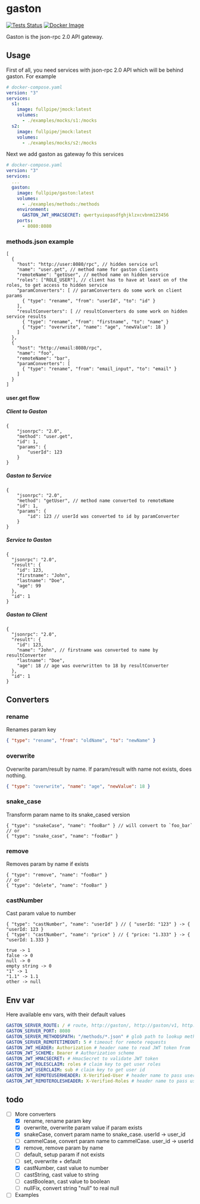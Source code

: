 # gaston

[![Tests Status](https://github.com/fullpipe/gaston/workflows/Tests/badge.svg)](https://github.com/fullpipe/gaston)
[![Docker Image](https://img.shields.io/docker/image-size/fullpipe/gaston/latest)](https://cloud.docker.com/repository/docker/fullpipe/gaston)

Gaston is the json-rpc 2.0 API gateway.

## Usage

First of all, you need services with json-rpc 2.0 API which will be behind gaston. For example
```yaml
# docker-compose.yaml
version: "3"
services:
  s1:
    image: fullpipe/jmock:latest
    volumes:
      - ./examples/mocks/s1:/mocks
  s2:
    image: fullpipe/jmock:latest
    volumes:
      - ./examples/mocks/s2:/mocks
```

Next we add gaston as gateway fo this services

```yaml
# docker-compose.yaml
version: "3"
services:
  ...
  gaston:
    image: fullpipe/gaston:latest
    volumes:
      - ./examples/methods:/methods
    environment:
      GASTON_JWT_HMACSECRET: qwertyuiopasdfghjklzxcvbnm123456
    ports:
      - 8080:8080
```

### methods.json example

```jsonc
[
  {
    "host": "http://user:8080/rpc", // hidden service url
    "name": "user.get", // method name for gaston clients
    "remoteName": "getUser", // method name on hidden service
    "roles": ["ROLE_USER"], // client has to have at least on of the roles, to get access to hidden service
    "paramConverters": [ // paramConverters do some work on client params
      { "type": "rename", "from": "userId", "to": "id" }
    ],
    "resultConverters": [ // resultConverters do some work on hidden service results
      { "type": "rename", "from": "firstname", "to": "name" }
      { "type": "overwrite", "name": "age", "newValue": 18 }
    ]
  },
  {
    "host": "http://email:8080/rpc",
    "name": "foo",
    "remoteName": "bar",
    "paramConverters": [
      { "type": "rename", "from": "email_input", "to": "email" }
    ]
  }
]
```

#### user.get flow

##### Client to Gaston

```jsonc
{
	"jsonrpc": "2.0",
	"method": "user.get",
	"id": 1,
	"params": {
		"userId": 123
	}
}
```

##### Gaston to Service

```jsonc
{
	"jsonrpc": "2.0",
	"method": "getUser", // method name converted to remoteName
	"id": 1,
	"params": {
		"id": 123 // userId was converted to id by paramConverter
	}
}
```

##### Service to Gaston
```jsonc
{
  "jsonrpc": "2.0",
  "result": {
    "id": 123,
    "firstname": "John",
    "lastname": "Doe",
    "age": 99
  },
  "id": 1
}
```

##### Gaston to Client

```jsonc
{
  "jsonrpc": "2.0",
  "result": {
    "id": 123,
    "name": "John", // firstname was converted to name by resultConverter
    "lastname": "Doe",
    "age": 18 // age was overwritten to 18 by resultConverter
  },
  "id": 1
}
```

## Converters

### rename

Renames param key

```json
{ "type": "rename", "from": "oldName", "to": "newName" }
```

### overwrite

Overwrite param/result by name. If param/result with name not exists, does nothing.

```json
{ "type": "overwrite", "name": "age", "newValue": 18 }
```

### snake_case

Transform param name to its snake_cased version

```jsonc
{ "type": "snakeCase", "name": "fooBar" } // will convert to `foo_bar`
// or
{ "type": "snake_case", "name": "fooBar" }
```

### remove

Removes param by name if exists

```jsonc
{ "type": "remove", "name": "fooBar" }
// or
{ "type": "delete", "name": "fooBar" }
```

### castNumber

Cast param value to number

```jsonc
{ "type": "castNumber", "name": "userId" } // { "userId: "123" } -> { "userId: 123 }
{ "type": "castNumber", "name": "price" } // { "price: "1.333" } -> { "userId: 1.333 }
```

```
true -> 1
false -> 0
null -> 0
empty string -> 0
"1" -> 1
"1.1" -> 1.1
other -> null
```

## Env var

Here available env vars, with their default values

```yaml
GASTON_SERVER_ROUTE: / # route, http://gaston/, http://gaston/v1, http://gaston/v2
GASTON_SERVER_PORT: 8080
GASTON_SERVER_METHODSPATH: "/methods/*.json" # glob path to lookup methods
GASTON_SERVER_REMOTETIMEOUT: 5 # timeout for remote requests
GASTON_JWT_HEADER: Authorization # header name to read JWT token from
GASTON_JWT_SCHEME: Bearer # Authorization scheme
GASTON_JWT_HMACSECRET: # HmacSecret to validate JWT token
GASTON_JWT_ROLESCLAIM: roles # claim key to get user roles
GASTON_JWT_USERCLAIM: sub # claim key to get user id
GASTON_JWT_REMOTEUSERHEADER: X-Verified-User # header name to pass user id to "hidden" services
GASTON_JWT_REMOTEROLESHEADER: X-Verified-Roles # header name to pass user roles to "hidden" services
```

## todo
- [ ] More converters
  - [x] rename, rename param key
  - [x] overwrite, overwrite param value if param exists
  - [x] snakeCase, convert param name to snake_case. userId -> user_id
  - [ ] cammelCase, convert param name to cammelCase. user_id -> userId
  - [x] remove, remove param by name
  - [ ] default, setup param if not exists
  - [ ] set, overwrite + default
  - [x] castNumber, cast value to number
  - [ ] castString, cast value to string
  - [ ] castBoolean, cast value to boolean
  - [ ] nullFix, convert string "null" to real null
- [ ] Examples
